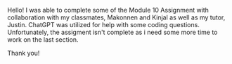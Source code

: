 Hello! 
I was able to complete some of the Module 10 Assignment with collaboration with my classmates, Makonnen and Kinjal as well as my tutor, Justin. 
ChatGPT was utilized for help with some coding questions.
Unfortunately, the assigment isn't complete as i need some more time to work on the last section.

Thank you!

